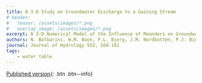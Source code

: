 ```yaml
---
title: A 3-D Study on Groundwater Discharge to a Gaining Stream
# header: 
#   teaser: /assets/images/*.png
#   overlay_image: /assets/images/*.png
excerpt: A 3-D Numerical Model of the Influence of Meanders on Groundwater Discharge to a Gaining Stream in an Unconfined Sandy Aquifer
authors: N. Balbarini, W.M. Boon, P.L. Bjerg, J.M. Nordbotten, P.J. Binning
journal: Journal of Hydrology 552, 168-181
tags: 
    - water table
---
```


[Published version](https://doi.org/10.1016/j.jhydrol.2017.06.042){: .btn .btn--info}
<!-- [ArXiv (open access)](){: .btn .btn--success} -->
